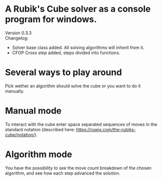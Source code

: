 # A Rubik's Cube solver as a console program for windows.
Version 0.3.3\
Changelog:
- Solver base class added. All solving algorithms will inherit from it.
- CFOP Cross step added, steps divided into functions.

# Several ways to play around
Pick wether an algorithm should solve the cube or you want to do it manually.

# Manual mode
To interact with the cube enter space separated sequences of moves in the standard notation (described here: https://ruwix.com/the-rubiks-cube/notation/).

# Algorithm mode
You have the possibility to see the move count breakdown of the chosen algorithm, and see how each step advanced the solution.
